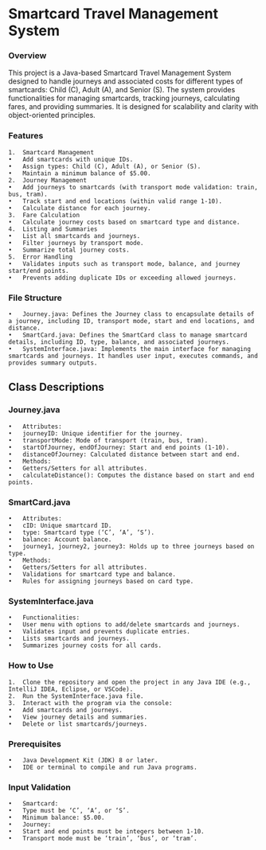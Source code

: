 # Smartcard Travel Management System 

### Overview

This project is a Java-based Smartcard Travel Management System designed to handle journeys and associated costs for different types of smartcards: Child (C), Adult (A), and Senior (S). The system provides functionalities for managing smartcards, tracking journeys, calculating fares, and providing summaries. It is designed for scalability and clarity with object-oriented principles.

### Features

	1.	Smartcard Management
	•	Add smartcards with unique IDs.
	•	Assign types: Child (C), Adult (A), or Senior (S).
	•	Maintain a minimum balance of $5.00.
	2.	Journey Management
	•	Add journeys to smartcards (with transport mode validation: train, bus, tram).
	•	Track start and end locations (within valid range 1-10).
	•	Calculate distance for each journey.
	3.	Fare Calculation
	•	Calculate journey costs based on smartcard type and distance.
	4.	Listing and Summaries
	•	List all smartcards and journeys.
	•	Filter journeys by transport mode.
	•	Summarize total journey costs.
	5.	Error Handling
	•	Validates inputs such as transport mode, balance, and journey start/end points.
	•	Prevents adding duplicate IDs or exceeding allowed journeys.

### File Structure

	•	Journey.java: Defines the Journey class to encapsulate details of a journey, including ID, transport mode, start and end locations, and distance.
	•	SmartCard.java: Defines the SmartCard class to manage smartcard details, including ID, type, balance, and associated journeys.
	•	SystemInterface.java: Implements the main interface for managing smartcards and journeys. It handles user input, executes commands, and provides summary outputs.

## Class Descriptions

### Journey.java

	•	Attributes:
	•	journeyID: Unique identifier for the journey.
	•	transportMode: Mode of transport (train, bus, tram).
	•	startOfJourney, endOfJourney: Start and end points (1-10).
	•	distanceOfJourney: Calculated distance between start and end.
	•	Methods:
	•	Getters/Setters for all attributes.
	•	calculateDistance(): Computes the distance based on start and end points.

### SmartCard.java

	•	Attributes:
	•	cID: Unique smartcard ID.
	•	type: Smartcard type (‘C’, ‘A’, ‘S’).
	•	balance: Account balance.
	•	journey1, journey2, journey3: Holds up to three journeys based on type.
	•	Methods:
	•	Getters/Setters for all attributes.
	•	Validations for smartcard type and balance.
	•	Rules for assigning journeys based on card type.

### SystemInterface.java

	•	Functionalities:
	•	User menu with options to add/delete smartcards and journeys.
	•	Validates input and prevents duplicate entries.
	•	Lists smartcards and journeys.
	•	Summarizes journey costs for all cards.

### How to Use

	1.	Clone the repository and open the project in any Java IDE (e.g., IntelliJ IDEA, Eclipse, or VSCode).
	2.	Run the SystemInterface.java file.
	3.	Interact with the program via the console:
	•	Add smartcards and journeys.
	•	View journey details and summaries.
	•	Delete or list smartcards/journeys.

### Prerequisites

	•	Java Development Kit (JDK) 8 or later.
	•	IDE or terminal to compile and run Java programs.

### Input Validation

	•	Smartcard:
	•	Type must be ‘C’, ‘A’, or ‘S’.
	•	Minimum balance: $5.00.
	•	Journey:
	•	Start and end points must be integers between 1-10.
	•	Transport mode must be ‘train’, ‘bus’, or ‘tram’.
